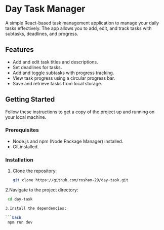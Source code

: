 # Day Task Manager

A simple React-based task management application to manage your daily tasks effectively. The app allows you to add, edit, and track tasks with subtasks, deadlines, and progress.

## Features

- Add and edit task titles and descriptions.
- Set deadlines for tasks.
- Add and toggle subtasks with progress tracking.
- View task progress using a circular progress bar.
- Save and retrieve tasks from local storage.

## Getting Started

Follow these instructions to get a copy of the project up and running on your local machine.

### Prerequisites

- Node.js and npm (Node Package Manager) installed.
- Git installed.

### Installation

1. Clone the repository:

   ```bash
   git clone https://github.com/roshan-29/day-task.git

2.Navigate to the project directory:

 ```bash
  cd day-task

3.Install the dependencies:

 ```bash
  npm run dev

